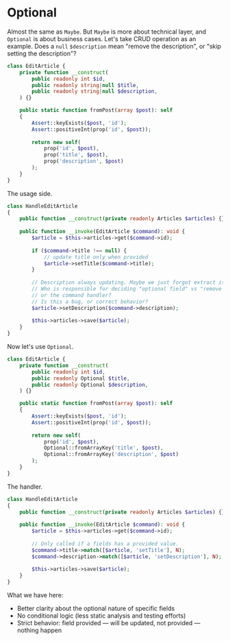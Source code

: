 # Optional

Almost the same as `Maybe`. But `Maybe` is more about technical layer, and `Optional` is about business cases.
Let's take CRUD operation as an example. Does a `null` `$description` mean "remove the description",
or "skip setting the description"?

```php
class EditArticle {
    private function __construct(
        public readonly int $id,
        public readonly string|null $title,
        public readonly string|null $description,
    ) {}

    public static function fromPost(array $post): self
    {
        Assert::keyExists($post, 'id');
        Assert::positiveInt(prop('id', $post));
                
        return new self(
            prop('id', $post), 
            prop('title', $post), 
            prop('description', $post)
        );
    }
}
```

The usage side.
```php
class HandleEditArticle
{
    public function __construct(private readonly Articles $articles) {}
    
    public function __invoke(EditArticle $command): void {
        $article = $this->articles->get($command->id);
        
        if ($command->title !== null) {
            // update title only when provided
            $article->setTitle($command->title);
        }
        
        // Description always updating. Maybe we just forgot extract it from the payload?
        // Who is responsible for deciding "optional field" vs "remove description when not provided": the command,
        // or the command handler?
        // Is this a bug, or correct behavior?
        $article->setDescription($command->description);
        
        $this->articles->save($article);
    }
}
```

Now let's use `Optional`.
```php
class EditArticle {
    private function __construct(
        public readonly int $id,
        public readonly Optional $title,
        public readonly Optional $description,
    ) {}

    public static function fromPost(array $post): self
    {
        Assert::keyExists($post, 'id');
        Assert::positiveInt(prop('id', $post));
                
        return new self(
            prop('id', $post), 
            Optional::fromArrayKey('title', $post), 
            Optional::fromArrayKey('description', $post)
        );
    }
}
```

The handler.
```php
class HandleEditArticle
{
    public function __construct(private readonly Articles $articles) {}
    
    public function __invoke(EditArticle $command): void {
        $article = $this->articles->get($command->id);
        
        // Only called if a fields has a provided value.
        $command->title->match([$article, 'setTitle'], N);
        $command->description->match([$article, 'setDescription'], N);
        
        $this->articles->save($article);
    }
}
```

What we have here:
* Better clarity about the optional nature of specific fields
* No conditional logic (less static analysis and testing efforts)
* Strict behavior: field provided — will be updated, not provided — nothing happen